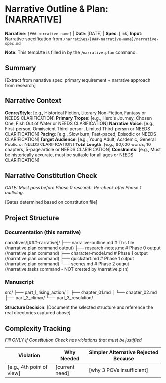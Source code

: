 # Narrative Outline & Plan: [NARRATIVE]

**Narrative**: `[###-narrative-name]` | **Date**: [DATE] | **Spec**: [link]
**Input**: Narrative specification from `/narratives/[###-narrative-name]/narrative-spec.md`

**Note**: This template is filled in by the `/narrative.plan` command.

## Summary

[Extract from narrative spec: primary requirement + narrative approach from research]

## Narrative Context

**Genre/Style**: [e.g., Historical Fiction, Literary Non-Fiction, Fantasy or NEEDS CLARIFICATION]
**Primary Tropes**: [e.g., Hero's Journey, Chosen One, Fish Out of Water or NEEDS CLARIFICATION]
**Narrative Voice**: [e.g., First-person, Omniscient Third-person, Limited Third-person or NEEDS CLARIFICATION]
**Pacing**: [e.g., Slow burn, Fast-paced, Episodic or NEEDS CLARIFICATION]
**Target Audience**: [e.g., Young Adult, Academic, General Public or NEEDS CLARIFICATION]
**Total Length**: [e.g., 80,000 words, 10 chapters, 5-page article or NEEDS CLARIFICATION]
**Constraints**: [e.g., Must be historically accurate, must be suitable for all ages or NEEDS CLARIFICATION]

## Narrative Constitution Check

*GATE: Must pass before Phase 0 research. Re-check after Phase 1 outlining.*

[Gates determined based on constitution file]

## Project Structure

### Documentation (this narrative)

narratives/[###-narrative]/
├── narrative-outline.md  # This file (/narrative.plan command output)
├── research-notes.md     # Phase 0 output (/narrative.plan command)
├── character-model.md    # Phase 1 output (/narrative.plan command)
├── quickstart.md         # Phase 1 output (/narrative.plan command)
└── scenes.md             # Phase 2 output (/narrative.tasks command - NOT created by /narrative.plan)


### Manuscript

src/
├── part_1_rising_action/
│   ├── chapter_01.md
│   └── chapter_02.md
├── part_2_climax/
└── part_3_resolution/


**Structure Decision**: [Document the selected structure and reference the real
directories captured above]

## Complexity Tracking

*Fill ONLY if Constitution Check has violations that must be justified*

| Violation | Why Needed | Simpler Alternative Rejected Because |
|-----------|------------|-------------------------------------|
| [e.g., 4th point of view] | [current need] | [why 3 POVs insufficient] |
